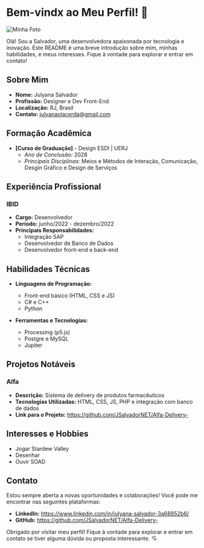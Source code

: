 # Bem-vindx ao Meu Perfil! 🚀

![Minha Foto](https://i.pinimg.com/originals/51/4f/3f/514f3fccb71047d780be491c435a79e1.gif)

Olá! Sou a Salvador, uma desenvolvedora apaixonada por tecnologia e inovação. Este README é uma breve introdução sobre mim, minhas habilidades, e meus interesses. Fique à vontade para explorar e entrar em contato!

## Sobre Mim

- **Nome:** Julyana Salvador
- **Profissão:** Designer e Dev Front-End
- **Localização:** RJ, Brasil
- **Contato:** julyanaolacerda@gmail.com

## Formação Acadêmica

- **[Curso de Graduação]** - Design ESDI | UERJ
  - *Ano de Conclusão:* 2028
  - *Principais Disciplinas:* Meios e Métodos de Interação, Comunicação, Desgin Gráfico e Design de Serviços


## Experiência Profissional

### IBID
- **Cargo:** Desenvolvedor 
- **Período:** junho/2022 - dezembro/2022
- **Principais Responsabilidades:**
  - Integração SAP
  - Desenvolvedor de Banco de Dados
  - Desenvolvedor front-end e back-end

## Habilidades Técnicas

- **Linguagens de Programação:**
  - Front-end básico (HTML, CSS e JS)
  - C# e C++
  - Python

- **Ferramentas e Tecnologias:**
  - Processing (p5.js)
  - Postgre e MySQL
  - Jupiter


## Projetos Notáveis

### Alfa
- **Descrição:** Sistema de delivery de produtos farmacêuticos
- **Tecnologias Utilizadas:** HTML, CSS, JS, PHP e integração com banco de dados
- **Link para o Projeto:** https://github.com/JSalvadorNET/Alfa-Delivery-


## Interesses e Hobbies

- Jogar Stardew Valley
- Desenhar
- Ouvir SOAD

## Contato

Estou sempre aberta a novas oportunidades e colaborações! Você pode me encontrar nas seguintes plataformas:

- **LinkedIn:** https://www.linkedin.com/in/julyana-salvador-3a68852b6/
- **GitHub:** https://github.com/JSalvadorNET/Alfa-Delivery-

Obrigado por visitar meu perfil! Fique à vontade para explorar e entrar em contato se tiver alguma dúvida ou proposta interessante. 💘
